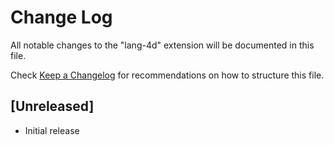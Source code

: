 # Change Log

All notable changes to the "lang-4d" extension will be documented in this file.

Check [Keep a Changelog](http://keepachangelog.com/) for recommendations on how to structure this file.

## [Unreleased]

- Initial release